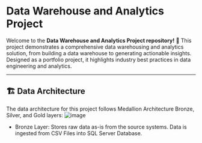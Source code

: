 # Data Warehouse and Analytics Project

Welcome to the **Data Warehouse and Analytics Project repository!** 🚀
This project demonstrates a comprehensive data warehousing and analytics solution, from building a data warehouse to generating actionable insights. Designed as a portfolio project, it highlights industry best practices in data engineering and analytics.

---

## 🏗️ Data Architecture
The data architecture for this project follows Medallion Architecture Bronze, Silver, and Gold layers:
![image](https://github.com/user-attachments/assets/df18f68a-7987-4201-bda5-2cbcb706e6f4)

- Bronze Layer: Stores raw data as-is from the source systems. Data is ingested from CSV Files into SQL Server Database.
